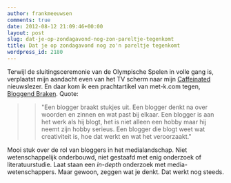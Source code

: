 ```yaml
---
author: frankmeeuwsen
comments: true
date: 2012-08-12 21:09:46+00:00
layout: post
slug: dat-je-op-zondagavond-nog-zon-pareltje-tegenkomt
title: Dat je op zondagavond nog zo'n pareltje tegenkomt
wordpress_id: 2180
---
```


Terwijl de sluitingsceremonie van de Olympische Spelen in volle gang is, verplaatst mijn aandacht even van het TV scherm naar mijn [Caffeinated](http://clkuk.tradedoubler.com/click?p=24371&a=2064103&url=http%3A%2F%2Fitunes.apple.com%2Fnl%2Fapp%2Fcaffeinated%2Fid502378856%3Fmt%3D12%26uo%3D4%26partnerId%3D2003) nieuwslezer. En daar kom ik een prachtartikel van met-k.com tegen, [Bloggend Braken](http://www.met-k.com/2012/08/10/bloggend-braken). Quote:





<blockquote>
  
> 
> "Een blogger braakt stukjes uit. Een blogger denkt na over woorden en zinnen en wat past bij elkaar. Een blogger is aan het werk als hij blogt, het is niet alleen een hobby maar hij neemt zijn hobby serieus. Een blogger die blogt weet wat creativiteit is, hoe dat werkt en wat het veroorzaakt."
> 
> 
</blockquote>





Mooi stuk over de rol van bloggers in het medialandschap. Niet wetenschappelijk onderbouwd, niet gestaafd met enig onderzoek of literatuurstudie. Laat staan een _in-depth_ onderzoek met media-wetenschappers. Maar gewoon, zeggen wat je denkt. Dat werkt nog steeds.




